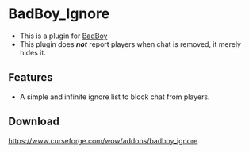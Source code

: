# BadBoy_Ignore
* This is a plugin for [BadBoy](https://github.com/funkydude/BadBoy)
* This plugin does **_not_** report players when chat is removed, it merely hides it.

## Features
* A simple and infinite ignore list to block chat from players.

## Download
https://www.curseforge.com/wow/addons/badboy_ignore